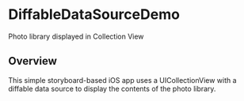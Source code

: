 # DiffableDataSourceDemo

Photo library displayed in Collection View

## Overview
This simple storyboard-based iOS app uses a UICollectionView with a diffable data source to display the contents of the photo library.

